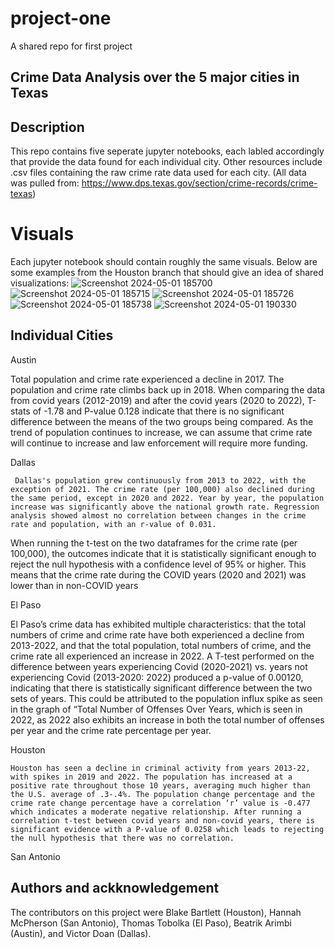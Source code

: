 # project-one
A shared repo for first project

## Crime Data Analysis over the 5 major cities in Texas

## Description
  This repo contains five seperate jupyter notebooks, each labled accordingly that provide the data found for each individual city. Other resources include .csv files containing the raw crime rate data used for each city. (All data was pulled from: https://www.dps.texas.gov/section/crime-records/crime-texas)

# Visuals
  Each jupyter notebook should contain roughly the same visuals. Below are some examples from the Houston branch that should give an idea of shared visualizations:
![Screenshot 2024-05-01 185700](https://github.com/sunnimae/project-one/assets/162613584/6faaa715-6e89-467e-b27f-01456f2591c0)
![Screenshot 2024-05-01 185715](https://github.com/sunnimae/project-one/assets/162613584/b3ad530e-7fdd-4a4f-a464-78da2bbdd318)
![Screenshot 2024-05-01 185726](https://github.com/sunnimae/project-one/assets/162613584/70b45a99-3d7a-4a2e-873c-66347781e6a6)
![Screenshot 2024-05-01 185738](https://github.com/sunnimae/project-one/assets/162613584/06b5634e-2585-40c1-9810-7f1f93c10772)
![Screenshot 2024-05-01 190330](https://github.com/sunnimae/project-one/assets/162613584/07a1afe1-1c70-45d3-a9cf-3a7ae90cbdcc)

## Individual Cities 
Austin

  Total population and crime rate experienced a decline in 2017. The population and crime rate climbs back up in 2018.
  When comparing the data from covid years (2012-2019) and after the covid years (2020 to 2022), T-stats of -1.78 and P-value 0.128 indicate that there is no significant difference between the means of the two groups being compared.
As the trend of population continues to increase, we can assume that crime rate will continue to increase and law enforcement will require more funding.

Dallas

	 Dallas's population grew continuously from 2013 to 2022, with the exception of 2021. The crime rate (per 100,000) also declined during the same period, except in 2020 and 2022. Year by year, the population increase was significantly above the national growth rate. Regression analysis showed almost no correlation between changes in the crime rate and population, with an r-value of 0.031.
When running the t-test on the two dataframes for the crime rate (per 100,000), the outcomes indicate that it is statistically significant enough to reject the null hypothesis with a confidence level of 95% or higher. This means that the crime rate during the COVID years (2020 and 2021) was lower than in non-COVID years

El Paso

  El Paso’s crime data has exhibited multiple characteristics: that the total numbers of crime and crime rate have both experienced a decline from 2013-2022, and that the total population, total numbers of crime, and the crime rate all experienced an increase in 2022. 
  A T-test performed on the difference between years experiencing Covid (2020-2021)  vs. years not experiencing Covid (2013-2020: 2022) produced a p-value of 0.00120, indicating that there is statistically significant difference between the two sets of years. This could be attributed to the population influx spike as seen in the graph of “Total Number of Offenses Over Years, which is seen in 2022, as 2022 also exhibits an increase in both the total number of offenses per year and the crime rate percentage per year.

Houston

	Houston has seen a decline in criminal activity from years 2013-22, with spikes in 2019 and 2022. The population has increased at a positive rate throughout those 10 years, averaging much higher than the U.S. average of .3-.4%. The population change percentage and the crime rate change percentage have a correlation ‘r’ value is -0.477 which indicates a moderate negative relationship. After running a correlation t-test between covid years and non-covid years, there is significant evidence with a P-value of 0.0258 which leads to rejecting the null hypothesis that there was no correlation.

San Antonio

## Authors and ackknowledgement
  The contributors on this project were Blake Bartlett (Houston), Hannah McPherson (San Antonio), Thomas Tobolka (El Paso), Beatrik Arimbi (Austin), and Victor Doan (Dallas).
